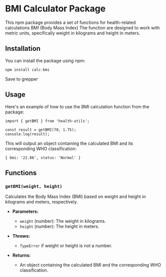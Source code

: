 # BMI Calculator Package

This npm package provides a set of functions for health-related calculations BMI (Body Mass Index) The function are designed to work with metric units, specifically weight in kilograms and height in meters.

## Installation

You can install the package using npm:

`npm install calc-bmi` 

Save to grepper

## Usage

Here's an example of how to use the BMI calculation function from the package:

    import { getBMI } from 'health-utils';
    
    const result = getBMI(70, 1.75);
    console.log(result);

This will output an object containing the calculated BMI and its corresponding WHO classification:

`{ bmi: '22.86', status: 'Normal' }`

## Functions

### `getBMI(weight, height)`

Calculates the Body Mass Index (BMI) based on weight and height in kilograms and meters, respectively.

-   **Parameters:**
    
    -   `weight` (number): The weight in kilograms.
    -   `height` (number): The height in meters.
-   **Throws:**
    
    -   `TypeError` if weight or height is not a number.
-   **Returns:**
    
    -   An object containing the calculated BMI and the corresponding WHO classification.